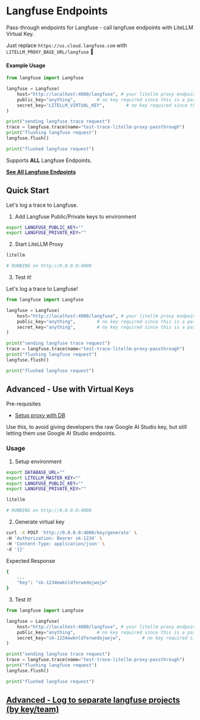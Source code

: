 # Langfuse Endpoints 

Pass-through endpoints for Langfuse - call langfuse endpoints with LiteLLM Virtual Key.

Just replace `https://us.cloud.langfuse.com` with `LITELLM_PROXY_BASE_URL/langfuse` 🚀

#### **Example Usage**
```python
from langfuse import Langfuse

langfuse = Langfuse(
    host="http://localhost:4000/langfuse", # your litellm proxy endpoint
    public_key="anything",        # no key required since this is a pass through
    secret_key="LITELLM_VIRTUAL_KEY",        # no key required since this is a pass through
)

print("sending langfuse trace request")
trace = langfuse.trace(name="test-trace-litellm-proxy-passthrough")
print("flushing langfuse request")
langfuse.flush()

print("flushed langfuse request")
```

Supports **ALL** Langfuse Endpoints.

[**See All Langfuse Endpoints**](https://api.reference.langfuse.com/)

## Quick Start

Let's log a trace to Langfuse.

1. Add Langfuse Public/Private keys to environment

```bash
export LANGFUSE_PUBLIC_KEY=""
export LANGFUSE_PRIVATE_KEY=""
```

2. Start LiteLLM Proxy 

```bash
litellm

# RUNNING on http://0.0.0.0:4000
```

3. Test it! 

Let's log a trace to Langfuse! 

```python
from langfuse import Langfuse

langfuse = Langfuse(
    host="http://localhost:4000/langfuse", # your litellm proxy endpoint
    public_key="anything",        # no key required since this is a pass through
    secret_key="anything",        # no key required since this is a pass through
)

print("sending langfuse trace request")
trace = langfuse.trace(name="test-trace-litellm-proxy-passthrough")
print("flushing langfuse request")
langfuse.flush()

print("flushed langfuse request")
```


## Advanced - Use with Virtual Keys 

Pre-requisites
- [Setup proxy with DB](../proxy/virtual_keys.md#setup)

Use this, to avoid giving developers the raw Google AI Studio key, but still letting them use Google AI Studio endpoints.

### Usage

1. Setup environment

```bash
export DATABASE_URL=""
export LITELLM_MASTER_KEY=""
export LANGFUSE_PUBLIC_KEY=""
export LANGFUSE_PRIVATE_KEY=""
```

```bash
litellm

# RUNNING on http://0.0.0.0:4000
```

2. Generate virtual key 

```bash
curl -X POST 'http://0.0.0.0:4000/key/generate' \
-H 'Authorization: Bearer sk-1234' \
-H 'Content-Type: application/json' \
-d '{}'
```

Expected Response 

```bash
{
    ...
    "key": "sk-1234ewknldferwedojwojw"
}
```

3. Test it! 


```python
from langfuse import Langfuse

langfuse = Langfuse(
    host="http://localhost:4000/langfuse", # your litellm proxy endpoint
    public_key="anything",        # no key required since this is a pass through
    secret_key="sk-1234ewknldferwedojwojw",        # no key required since this is a pass through
)

print("sending langfuse trace request")
trace = langfuse.trace(name="test-trace-litellm-proxy-passthrough")
print("flushing langfuse request")
langfuse.flush()

print("flushed langfuse request")
```

## [Advanced - Log to separate langfuse projects (by key/team)](../proxy/team_logging.md)